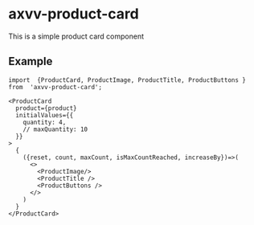 # axvv-product-card

This is a simple product card component

## Example

```
import  {ProductCard, ProductImage, ProductTitle, ProductButtons }  from  'axvv-product-card';

<ProductCard
  product={product}
  initialValues={{
    quantity: 4,
    // maxQuantity: 10
  }}
>
  {
    ({reset, count, maxCount, isMaxCountReached, increaseBy})=>(
      <>
        <ProductImage/>
        <ProductTitle />
        <ProductButtons />
      </>
    )
  }
</ProductCard>
```
````
